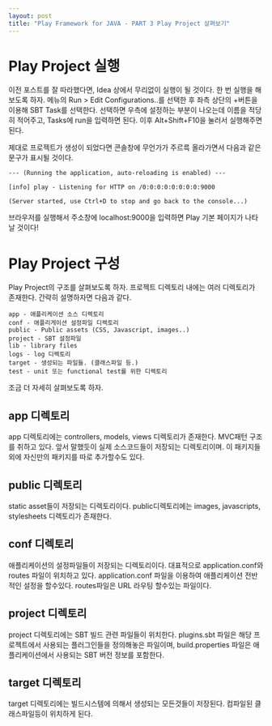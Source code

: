 ```yaml
---
layout: post
title: "Play Framework for JAVA - PART 3 Play Project 살펴보기"
---
```


# Play Project 실행
이전 포스트를 잘 따라했다면, Idea 상에서 무리없이 실행이 될 것이다. 한 번 실행을 해보도록 하자. 메뉴의 Run > Edit Configurations..를 선택한 후 좌측 상단의 +버튼을 이용해 SBT Task를 선택한다. 선택하면 우측에 설정하는 부분이 나오는데 이름을 적당히 적어주고, Tasks에 run을 입력하면 된다. 이후 Alt+Shift+F10을 눌러서 실행해주면 된다.

제대로 프로젝트가 생성이 되었다면 콘솔창에 무언가가 주르륵 올라가면서 다음과 같은 문구가 표시될 것이다.

	--- (Running the application, auto-reloading is enabled) ---

	[info] play - Listening for HTTP on /0:0:0:0:0:0:0:0:9000

	(Server started, use Ctrl+D to stop and go back to the console...)

브라우저를 실행해서 주소창에 localhost:9000을 입력하면 Play 기본 페이지가 나타날 것이다!

# Play Project 구성

Play Project의 구조를 살펴보도록 하자. 프로젝트 디렉토리 내에는 여러 디렉토리가 존재한다. 간략히 설명하자면 다음과 같다.

	app - 애플리케이션 소스 디렉토리
    conf - 애플리게이션 설정파일 디렉토리
    public - Public assets (CSS, Javascript, images..)
    project - SBT 설정파일
    lib - library files
    logs - log 디렉토리
    target - 생성되는 파일들. (클래스파일 등.)
    test - unit 또는 functional test를 위한 디렉토리
조금 더 자세히 살펴보도록 하자.

## app 디렉토리

app 디렉토리에는 controllers, models, views 디렉토리가 존재한다. MVC패턴 구조를 취하고 있다. 앞서 말했듯이 실제 소스코드들이 저장되는 디렉토리이며. 이 패키지들 외에 자신만의 패키지를 따로 추가할수도 있다.

## public 디렉토리
static asset들이 저장되는 디렉토리이다. public디렉토리에는 images, javascripts, stylesheets 디렉토리가 존재한다.

## conf 디렉토리
애플리케이션의 설정파일들이 저장되는 디렉토리이다. 대표적으로 application.conf와 routes 파일이 위치하고 있다. application.conf 파일을 이용하여 애플리케이션 전반적인 설정을 할수있다. routes파일은 URL 라우팅 할수있는 파일이다.

## project 디렉토리
project 디렉토리에는 SBT 빌드 관련 파일들이 위치한다. plugins.sbt 파일은 해당 프로젝트에서 사용되는 플러그인들을 정의해놓은 파일이며, build.properties 파일은 애플리케이션에서 사용되는 SBT 버전 정보를 포함한다.

## target 디렉토리
target 디렉토리에는 빌드시스템에 의해서 생성되는 모든것들이 저장된다. 컴파일된 클래스파일등이 위치하게 된다.

